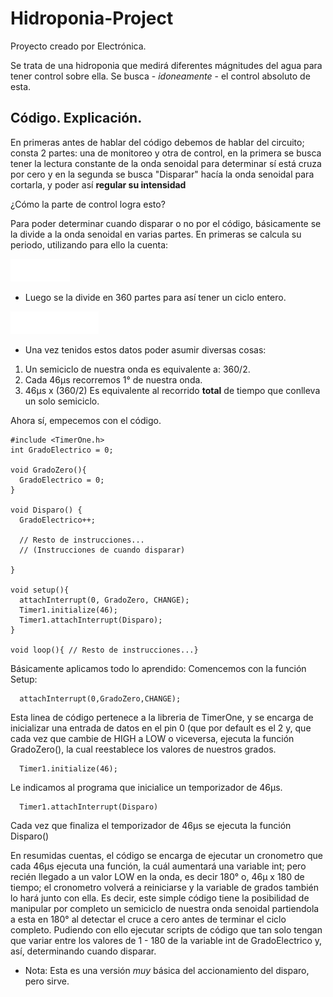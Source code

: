 # Hidroponia-Project

Proyecto creado por Electrónica. 

Se trata de una hidroponia que medirá diferentes mágnitudes del agua para tener control sobre ella.
Se busca - *idoneamente* - el control absoluto de esta.

## Código. Explicación.

En primeras antes de hablar del código debemos de hablar del circuito; consta 2 partes: una de monitoreo y otra de control, en la primera se busca tener la lectura constante de la onda senoidal para determinar sí está cruza por cero y en la segunda se busca "Disparar" hacía la onda senoidal para cortarla, y poder así **regular su intensidad**

¿Cómo la parte de control logra esto?

Para poder determinar cuando disparar o no por el código, básicamente se la divide a la onda senoidal en varias partes.
En primeras se calcula su periodo, utilizando para ello la cuenta:

![Ecuación](./Ref/CalculoUnoUno.png)

+ Luego se la divide en 360 partes para así tener un ciclo entero.

![Ecuación](./Ref/CalculoDosDos.png)

+ Una vez tenidos estos datos poder asumir diversas cosas:
 1. Un semiciclo de nuestra onda es equivalente a: 360/2.
 2. Cada 46μs recorremos 1° de nuestra onda.
 3. 46μs x (360/2) Es equivalente al recorrido **total** de tiempo que conlleva un solo semiciclo.

Ahora sí, empecemos con el código. 

    #include <TimerOne.h>
    int GradoElectrico = 0;
    
    void GradoZero(){
      GradoElectrico = 0;
    }

    void Disparo() {
      GradoElectrico++;

      // Resto de instrucciones...
      // (Instrucciones de cuando disparar)
      
    }
    
    void setup(){
      attachInterrupt(0, GradoZero, CHANGE);
      Timer1.initialize(46);
      Timer1.attachInterrupt(Disparo);
    }

    void loop(){ // Resto de instrucciones...}

Básicamente aplicamos todo lo aprendido: 
Comencemos con la función Setup:

      attachInterrupt(0,GradoZero,CHANGE);
      
Esta linea de código pertenece a la libreria de TimerOne, y se encarga de inicializar una entrada de datos en el pin 0 (que por default es el 2 y, que cada vez que cambie de HIGH a LOW o viceversa, ejecuta la función GradoZero(), la cual reestablece los valores de nuestros grados.

      Timer1.initialize(46);
      
Le indicamos al programa que inicialice un temporizador de 46μs.

      Timer1.attachInterrupt(Disparo)
          
Cada vez que finaliza el temporizador de 46μs se ejecuta la función Disparo()

En resumidas cuentas, el código se encarga de ejecutar un cronometro que cada 46μs ejecuta una función, la cuál aumentará una variable int; pero recién llegado a un valor LOW en la onda, es decir 180° o, 46μ x 180 de tiempo; el cronometro volverá a reiniciarse y la variable de grados también lo hará junto con ella.
Es decir, este simple código tiene la posibilidad de manipular por completo un semiciclo de nuestra onda senoidal partiendola a esta en 180° al detectar el cruce a cero antes de terminar el ciclo completo. Pudiendo con ello ejecutar scripts de código que tan solo tengan que variar entre los valores de 1 - 180 de la variable int de GradoElectrico y, así, determinando cuando disparar.
- Nota: Esta es una versión *muy* básica del accionamiento del disparo, pero sirve.